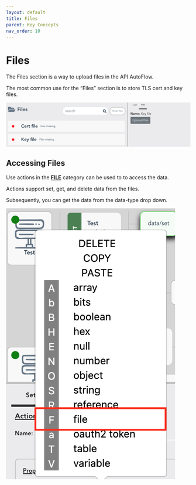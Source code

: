 ```yaml
---
layout: default
title: Files
parent: Key Concepts
nav_order: 10
---
```

# Files
The Files section is a way to upload files in the API AutoFlow.

The most common use for the “Files” section is to store TLS cert and key files.

![Upload Files](/assets/images/upload-files.png)

## Accessing Files
Use actions in the **[FILE](https://docs.apiautoflow.com/docs/actions/file/)** category can be used to to access the data.

Actions support set, get, and delete data from the files.

Subsequently, you can get the data from the data-type drop down.

![API AutoFlow File Data Access](/assets/images/file-access.png)
